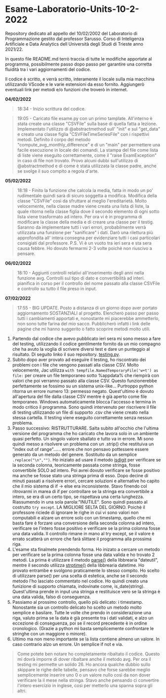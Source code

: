 # Esame-Laboratorio-Units-10-2-2022

Repository dedicato all appello del 10/02/2002 del Laboratorio di Programmazione gestito dal professor Sarusso. 
Corso di Inteligenza Artificiale e Data Analytics dell Università degli Studi di Trieste anno 2021/22.

In questo file README.md terrò traccia di tutte le modifiche apportate al programma, possibilmente passo dopo passo per garantire una corretta fluidità tra i vari aggiornamenti del codice.

Il codice è scritto, e verrà scritto, interamente il locale sulla mia macchina utilizzando VScode e le varie estensioni da esso fornito. Aggiungerò eventuali link per metodi e/o funzioni che troverò in internet.

**04/02/2022** 
> 18:34 - Inizio scrittura del codice.

> 19:05 - Caricato file esame.py con un primo tamplate. All'interno è stata create una classe "CSVFile" sulla base di quella fatta a lezione. Implementato l'utilizzo di @abstractmethod sull' "init" e sul "get_data" e creato una classe figlia "CSVFileTimeSeriesFile" con i rispettivi metodi. Definito il corpo del metodo "compute_avg_monthly_difference" e di un "main" per permettere una facile esecuzione in locale dei comandi. La stampa del file come lista di liste viene eseguito correttamente, come il "raise ExamException" in caso di file non trovato. Provo alcuni dubbi sull'utilizzo di @abstractmethod e di come è stata utilizzata la classe padre, anche se svolge il suo compito a regola d'arte. 

**05/02/2022**
> 18:18 - Finito la funzione che calcola la media, fatta in modo un po' rudimentale quindi sarà di sicuro soggetta a modifica. Modifica della classe "CSVFile" così da sfruttare al meglio l'ereditarietà. Molto velocemente, nella classe madre viene creata una lista di liste, la quale ritorna nella classe figlia dove il secondo elemento di ogni sotto lista viene trasformato ad intero. Per ora vi è in programma di modificare la classe della media e di creare una classe per il testig. Saranno da implementare tutti i vari errori, probabilmente verrà utilizzata una funzione per "sanificare" i dati. Darò una rilettura più approfondita all' intera consegna per evidenziare tutti i casi particolari consigiati dal professore. P.S. Vi è un vuoto tra ieri sera e sta sera causa febbre. Ho dovuto fermarmi 2-3 volte poichè non riuscivo a pensare.

**06/02/2022**

>18:10 - Aggiunti controlli relativi all'inserimento degli anni nella funzione avg. Controlli sul tipo di dato e convertibilità ad interi. pianifica in corso per il controllo del nome passato alla classe CSVFile e controllo su tutto il file preso in input.

**07/02/2022**

>17:55 - BIG UPDATE. Posto a distanza di un giorno dopo aver portato aggiornamento SOSTANZIALI al progetto. Elencherò passo per passo tutti i cambiamenti apportati e, nonostante mi piacerebbe ammetterlo, non sono tutte farina del mio sacco. Pubblicherò infatti i link delle pagine che mi hanno suggerito o fatto scoprire metodi molto utili.

1. Partendo dal codice che avevo pubblicato ieri sera mi sono messo a fare del testing, utilizzando il codice gentilmente fornito da un mio compagno che ha avuto la voglia di scrivere diversi test e dare un punteggio al risultato. Di seguito linko il suo repository. [testing.py](https://github.com/Jac-Zac/Programming_Lab_Exam_2022).
2. Subito dopo aver provato ad eseguire il testing, ho riscontrato dei problemi con i file che vengono passati alla classe CSV. Molto velocemente, Jac utilizza ``` with tempfile.NamedTemporaryFile('w+t') as file: ``` per creare un file temporaneo sotto %appdata% che riempirà con valori che poi verranno passato alla classe CSV. Questo funzionerebbe perfettamente se fossimo su un sistema unix-like... Purtroppo python ritorna un errore numero 13: permesso negato. Quest'ultimo è dovuto all'apertura del file dalla classe CSV mentre è già aperto come file temporaneo. Windows automaticamente blocca l'accesso e termina in modo critico il programma. Sono quindi intervenuto per riscrivere il file di testing utilizzando un file di supporto .csv che viene creato nella stessa cartella. Il testing viene eseguito correttamente senza nessun problema.
3. Passo successivo: RISTRUTTURARE. Salta subito all'occhio che l'ultima versione del programma che ho caricato che lavora solo in un ambiente quasi perfetto. Un singolo valore sballato e tutto va in errore. Mi sono quindi messo a risolvere un problema con un .strip() che restituiva un "index out of range"...... errore che non pensavo pottessere essere generato da un metodo del genere. Sostituito da un semplice ```.replace("\n","")```. Ho iniziato ad usare il metodo [isdigit](https://careerkarma.com/blog/python-isalpha-isnumeric-isalnum/#:~:text=The%20Python%20isnumeric()%20method,method%20returns%20the%20value%20False%20.) per verificare se la seconda colonna, teoricamente passata come stringa, fosse convertibile SOLO ad intero. Poi avrei dovuto verificare se fosse positivo ma anche se fosse stato una stringa prima di esso. Dopo decine di minuti passati a risolvere errori, cercare soluzioni e alternative ho capito che il mio sistema di if -> else era inconsistente. Stavo finendo col ritrovarmi in marea di if per controllare se la stringa era convertibile a intero, se era di un certo tipo, se rispettava una certa lunghezza. Riassumendo in una sola parola:"INUTILE". Sono quindi passato al costrutto ```try except```. LA MIGLIORE SELTA DEL GIORNO. Poichè il professore riciede di ignorare le righe in cui vi sono valori non computabili e alzare un errore solo con un timestamp, quello che mi basta fare è forzare una conversione della seconda colonna ad intero, verificare se l'intero fosse positivo e verificare se la prima colonna fosse una data valida. Il controllo rimane in mano al try except, se il valore è errato scatterà un errore che farà slittare il programma alla prossima riga.
4. L'esame sta finalmete prendendo forma. Ho inizato a cercare un metodo per verificare se la prima colonna fosse una data valida e ho trovato 2 metodi. La prima è utilizzare il metodo [parse()](https://dateutil.readthedocs.io/en/stable/parser.html) della libbrearia "dateutil", mentre il secondo utilizza [strptime()](https://www.kite.com/python/answers/how-to-validate-a-date-string-format-in-python) della libbrearia datetime. Ho provato entrambe e svolgono praticamente lo stesso compito. Ho scelto di utilizzare parse() per una scelta di estetica, anche se il secondo metodo l'ho lasciato commentato nel codice. Ho quindi creato una funizione di supporto chiamata, indovinate come, is_date(string). Quest'ultima prende in input una stringa e restituisce vero se la stringa è una data valida, falso di conseguenza.
5. Passiamo al prossimo controllo, quello più delicato: i timestamp. Nonostante sia un controllo delicato ho scelto un metodo molto semplice e basilare. Tutte le volte che prendo in considerazione una riga, valuto prima se la data è già presente tra i dati validati, e alzo un eccezione di conseguenza, poi se il record precedente è in ordine cronologico. (Grazie a python mi basta semplicemente confrontare le stringhe con un maggiore o minore). 
6. Ultimo ma non meno importante se la lista contiene almeno un valore. In caso contrario alzo un errore. Un semplice if not e via.

> Come potete ben notare ho completamente ribaltato il codice. Questo mi dovrà imporre di dover ribaltare anche il metodo avg. Per ora il testing mi permette un solido 26. Ho ancora qualche dubbio sullo skippare le righe delle tabelle, pensavo che forse sarebbe meglio semplicemente inserire uno 0 o un valore nullo così da non dover verificare la il mese nella stringa. Stavo anche pensando ci convertire l'intero esercizio in inglese, così per metterlo una spanna sopra gli altri.
